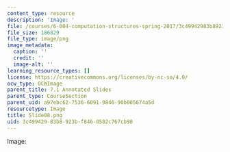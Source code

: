 ```yaml
---
content_type: resource
description: 'Image: '
file: /courses/6-004-computation-structures-spring-2017/3c49942983b8923bf8468502c767cb90_Slide08.png
file_size: 186829
file_type: image/png
image_metadata:
  caption: ''
  credit: ''
  image-alt: ''
learning_resource_types: []
license: https://creativecommons.org/licenses/by-nc-sa/4.0/
ocw_type: OCWImage
parent_title: 7.1 Annotated Slides
parent_type: CourseSection
parent_uid: a97ebc62-7536-6091-9846-90b005674a5d
resourcetype: Image
title: Slide08.png
uid: 3c499429-83b8-923b-f846-8502c767cb90
---
```

Image: 